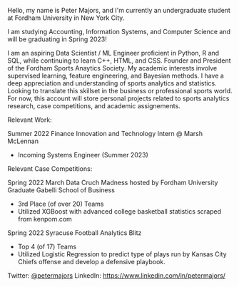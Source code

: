 Hello, my name is Peter Majors, and I'm currently an undergraduate student at Fordham University in New York City. 

I am studying Accounting, Information Systems, and Computer Science and will be graduating in Spring 2023! 

I am an aspiring Data Scientist / ML Engineer proficient in Python, R and SQL, while continuing to learn C++, HTML, and CSS. Founder and President of the Fordham Sports Anaytics Society. My academic interests involve supervised learning, feature engineering, and Bayesian methods. I have a deep appreciation and understanding of sports analytics and statistics. Looking to translate this skillset in the business or professional sports world. For now, this account will store personal projects related to sports analytics research, case competitions, and academic assignements.


Relevant Work:

Summer 2022 Finance Innovation and Technology Intern @ Marsh McLennan
  - Incoming Systems Engineer (Summer 2023)

Relevant Case Competitions:

Spring 2022 March Data Cruch Madness hosted by Fordham University Graduate Gabelli School of Business
  - 3rd Place (of over 20) Teams
  - Utilized XGBoost with advanced college basketball statistics scraped from kenpom.com

Spring 2022 Syracuse Football Analytics Blitz 
  - Top 4 (of 17) Teams
  - Utilized Logistic Regression to predict type of plays run by Kansas City Chiefs offense and develop a defensive playbook.

Twitter: [@petermajors](https://twitter.com/PeterLMajors)
LinkedIn: https://www.linkedin.com/in/petermajors/
